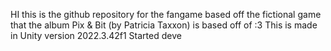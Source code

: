 HI this is the github repository for the fangame based off the fictional game that the album Pix & Bit (by Patricia Taxxon) is based off of :3
This is made in Unity version 2022.3.42f1
Started deve